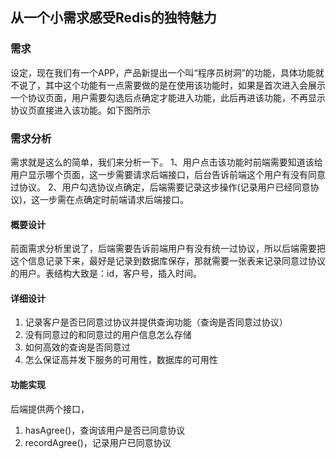 ## 从一个小需求感受Redis的独特魅力
### 需求
设定，现在我们有一个APP，产品新提出一个叫“程序员树洞”的功能，具体功能就不说了，其中这个功能有一点需要做的是在使用该功能时，如果是首次进入会展示一个协议页面，用户需要勾选后点确定才能进入功能，此后再进该功能，不再显示协议页直接进入该功能。如下图所示

### 需求分析
需求就是这么的简单，我们来分析一下。
1、用户点击该功能时前端需要知道该给用户显示哪个页面，这一步需要请求后端接口，后台告诉前端这个用户有没有同意过协议。
2、用户勾选协议点确定，后端需要记录这步操作(记录用户已经同意协议)，这一步需在点确定时前端请求后端接口。
#### 概要设计
前面需求分析里说了，后端需要告诉前端用户有没有统一过协议，所以后端需要把这个信息记录下来，最好是记录到数据库保存，那就需要一张表来记录同意过协议的用户。表结构大致是：id，客户号，插入时间。

#### 详细设计
1. 记录客户是否已同意过协议并提供查询功能（查询是否同意过协议）
2. 没有同意过的和同意过的用户信息怎么存储
3. 如何高效的查询是否同意过
4. 怎么保证高并发下服务的可用性，数据库的可用性

#### 功能实现
后端提供两个接口，
1. hasAgree()，查询该用户是否已同意协议
2. recordAgree()，记录用户已同意协议
